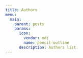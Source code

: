 ```yaml
---
title: Authors
menu:
  main:
    parent: posts
    params:
      icon:
        vendor: mdi
        name: pencil-outline
      description: Authors list.
---
```

